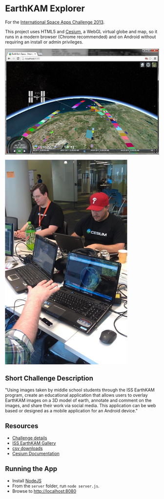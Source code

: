 EarthKAM Explorer
=================

For the [International Space Apps Challenge 2013](http://spaceappschallenge.org/).

This project uses HTML5 and [Cesium](http://cesium.agi.com/), a WebGL virtual globe and map, so it runs in a modern browser (Chrome recommended) and on Android without requiring an install or admin privileges.

![](doc/iss1.jpg)

![](doc/leapmotion.jpg)

Short Challenge Description
---------------------------

"Using images taken by middle school students through the ISS EarthKAM program, create an educational application that allows users to overlay EarthKAM images on a 3D model of earth, annotate and comment on the images, and share their work via social media. This application can be web based or designed as a mobile application for an Android device."

Resources
---------
* [Challenge details](http://spaceappschallenge.org/challenge/earth-from-space/)
* [ISS EarthKAM Gallery](http://images.earthkam.ucsd.edu/main.php)
* [csv downloads](https://earthkam.ucsd.edu/ek-images/data)
* [Cesium Documentation](http://cesium.agi.com/Cesium/Build/Documentation/)

Running the App
---------------
* Install [NodeJS](http://nodejs.org/)
* From the `server` folder, run `node server.js`.
* Browse to [http://localhost:8080](http://localhost:8080)
